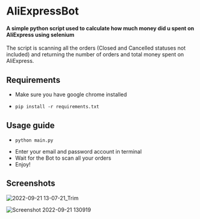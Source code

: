# AliExpressBot
#### A simple python script used to calculate how much money did u spent on AliExpress using selenium  
The script is scanning all the orders (Closed and Cancelled statuses not included) and returning the number of orders and total money spent on AliExpress.  

## Requirements
- Make sure you have google chrome installed

-     pip install -r requirements.txt
## Usage guide
-     python main.py
- Enter your email and password account in terminal
- Wait for the Bot to scan all your orders
- Enjoy!
## Screenshots
![2022-09-21 13-07-21_Trim](https://user-images.githubusercontent.com/68149162/191480383-00cb7454-f3c2-4b40-b73f-e1593f00f274.gif)

![Screenshot 2022-09-21 130919](https://user-images.githubusercontent.com/68149162/191479597-c966b002-f1f5-4531-9f36-95e0cfcc90ec.png)
